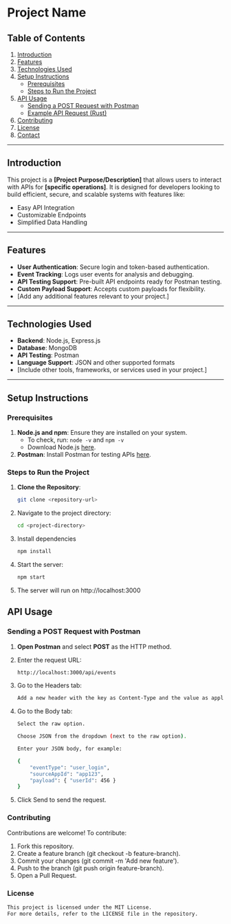 # Project Name

## Table of Contents
1. [Introduction](#introduction)
2. [Features](#features)
3. [Technologies Used](#technologies-used)
4. [Setup Instructions](#setup-instructions)
   - [Prerequisites](#prerequisites)
   - [Steps to Run the Project](#steps-to-run-the-project)
5. [API Usage](#api-usage)
   - [Sending a POST Request with Postman](#sending-a-post-request-with-postman)
   - [Example API Request (Rust)](#example-api-request-rust)
6. [Contributing](#contributing)
7. [License](#license)
8. [Contact](#contact)

---

## Introduction

This project is a **[Project Purpose/Description]** that allows users to interact with APIs for **[specific operations]**. It is designed for developers looking to build efficient, secure, and scalable systems with features like:

- Easy API Integration
- Customizable Endpoints
- Simplified Data Handling

---

## Features

- **User Authentication**: Secure login and token-based authentication.
- **Event Tracking**: Logs user events for analysis and debugging.
- **API Testing Support**: Pre-built API endpoints ready for Postman testing.
- **Custom Payload Support**: Accepts custom payloads for flexibility.
- [Add any additional features relevant to your project.]

---

## Technologies Used

- **Backend**: Node.js, Express.js
- **Database**: MongoDB
- **API Testing**: Postman
- **Language Support**: JSON and other supported formats
- [Include other tools, frameworks, or services used in your project.]

---

## Setup Instructions

### Prerequisites

1. **Node.js and npm**: Ensure they are installed on your system.
   - To check, run: `node -v` and `npm -v`
   - Download Node.js [here](https://nodejs.org/).
2. **Postman**: Install Postman for testing APIs [here](https://www.postman.com/).

### Steps to Run the Project

1. **Clone the Repository**:
   ```bash
   git clone <repository-url>


2. Navigate to the project directory:
   ```bash
   cd <project-directory>
   
3. Install dependencies
   ```bash
   npm install

4. Start the server:
   ```bash
   npm start
5. The server will run on http://localhost:3000


## API Usage

### Sending a POST Request with Postman

1. **Open Postman** and select **POST** as the HTTP method.

2. Enter the request URL:
   ```bash
   http://localhost:3000/api/events
   
3. Go to the Headers tab:
   ```bash
   Add a new header with the key as Content-Type and the value as application/json.
   
4. Go to the Body tab:
    ```bash
    Select the raw option.
    
    Choose JSON from the dropdown (next to the raw option).
    
    Enter your JSON body, for example:
    
    {
        "eventType": "user_login",
        "sourceAppId": "app123",
        "payload": { "userId": 456 }
    }
5. Click Send to send the request.


### Contributing

Contributions are welcome!
To contribute:

1. Fork this repository.
2. Create a feature branch (git checkout -b feature-branch).
3. Commit your changes (git commit -m 'Add new feature').
4. Push to the branch (git push origin feature-branch).
5. Open a Pull Request.

### License
  ```bash
  This project is licensed under the MIT License.
  For more details, refer to the LICENSE file in the repository.
